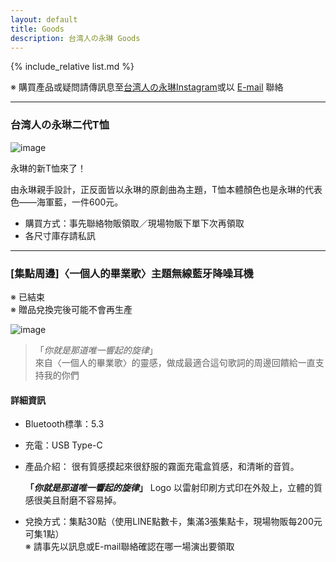 ```yaml
---
layout: default
title: Goods
description: 台湾人の永琳 Goods
---
```


{% include_relative list.md %}

※ 購買產品或疑問請傳訊息至[台湾人の永琳Instagram](https://www.instagram.com/taiwanese_eirin)或以 [E-mail](mailto:taiwanese.eirin@gmail.com) 聯絡

---
### 台湾人の永琳二代T恤

![image](https://lh4.googleusercontent.com/tH6trOkOBmj-5-tltmVNyNTmERzFI1l6CGgveYEtcaOai2572AXDcVGA029JLvn5O_qzEX7BYWNyN7XWFYortbgTrZQlgr6aoXzGK5xejHLQummzSmAv2BfLyrpgx8G9ve5sLOrxBtqY-5P3bS1mQwQ28VzLZQ)

永琳的新T恤來了！

由永琳親手設計，正反面皆以永琳的原創曲為主題，T恤本體顏色也是永琳的代表色——海軍藍，一件600元。

- 購買方式：事先聯絡物販領取／現場物販下單下次再領取
- 各尺寸庫存請私訊

---
### [集點周邊]〈一個人的畢業歌〉主題無線藍牙降噪耳機

※ 已結束 \
※ 贈品兌換完後可能不會再生產

![image](https://drive.google.com/thumbnail?id=1OjzcKKUn5a9XAC2af9Fzykt3mP0ftFRV&sz=w1000)

> 「*你就是那道唯一響起的旋律*」\
> 來自〈一個人的畢業歌〉的靈感，做成最適合這句歌詞的周邊回饋給一直支持我的你們

#### 詳細資訊

- Bluetooth標準：5.3
- 充電：USB Type-C
- 產品介紹：
    很有質感摸起來很舒服的霧面充電盒質感，和清晰的音質。
    
    **「*你就是那道唯一響起的旋律*」**  Logo 以雷射印刷方式印在外殼上，立體的質感很美且耐磨不容易掉。
- 兌換方式：集點30點（使用LINE點數卡，集滿3張集點卡，現場物販每200元可集1點）\
    ※ 請事先以訊息或E-mail聯絡確認在哪一場演出要領取
